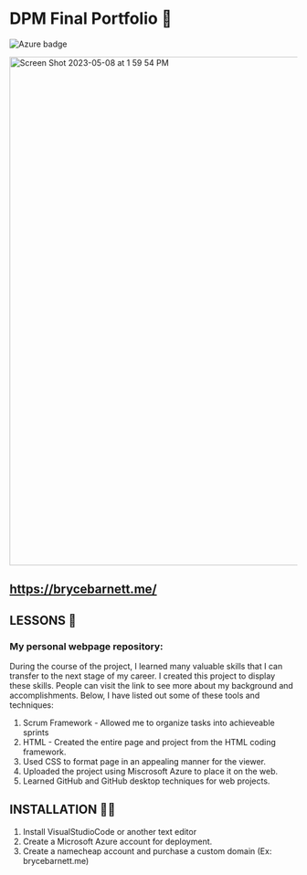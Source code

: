 # DPM Final Portfolio 🤑
![Azure badge](https://img.shields.io/badge/Microsoft_Azure-0089D6?style=for-the-badge&logo=microsoft-azure&logoColor=white)

<img width="891" alt="Screen Shot 2023-05-08 at 1 59 54 PM" src="https://user-images.githubusercontent.com/100546534/236909412-dcc32416-46e0-458c-830f-8f4198ecafea.png">

## https://brycebarnett.me/

## LESSONS 📝
### My personal webpage repository:
During the course of the project, I learned many valuable skills that I can transfer to the next stage of my career. I created this project to display these skills. People can visit the link to see more about my background and accomplishments. Below, I have listed out some of these tools and techniques:

1. Scrum Framework - Allowed me to organize tasks into achieveable sprints 
2. HTML - Created the entire page and project from the HTML coding framework.
3. Used CSS to format page in an appealing manner for the viewer.
4. Uploaded the project using Miscrosoft Azure to place it on the web.
5. Learned GitHub and GitHub desktop techniques for web projects. 

## INSTALLATION 👷‍♂️
1. Install VisualStudioCode or another text editor
2. Create a Microsoft Azure account for deployment.
3. Create a namecheap account and purchase a custom domain (Ex: brycebarnett.me)













 

